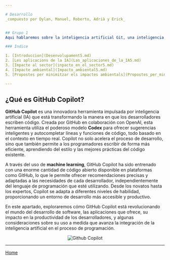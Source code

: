 ```yaml
---

# Desarrollo
_compuesto por Dylan, Manuel, Roberto, Adrià y Erick_


## Grupo 1
Aqui hablaremos sobre la inteligencia artificial Git, una inteligencia artificial GItHub Copilot dedicada al desarrollo, los temas a hablar seran:

### Indice

1. [Introduccion](Desenvolupament5.md)
2. [Les aplicacions de la IA](Las_aplicaciones_de_la_IA5.md)
3. [Impacte al sector](inpacto_en_el_sector5.md)
4. [Impacte ambiental](Impacto_ambiental5.md)
5. [Propostes per minimitzar els impactes ambientals](Propostes_per_minimitzar_els_impactes_ambientals5.md)

---
```

## ¿Qué es GitHub Copilot?
**GitHub Copilot** es una innovadora herramienta impulsada por inteligencia artificial (IA) que está transformando la manera en que los desarrolladores escriben código. Creada por GitHub en colaboración con OpenAI, esta herramienta utiliza el poderoso modelo **Codex** para ofrecer sugerencias inteligentes y autocompletar líneas y funciones de código, todo basado en el contexto en tiempo real. Copilot no solo acelera el proceso de desarrollo, sino que también permite a los programadores escribir de forma más eficiente, aprendiendo del estilo y las mejores prácticas del código existente.

A través del uso de **machine learning**, GitHub Copilot ha sido entrenado con una enorme cantidad de código abierto disponible en plataformas como GitHub, lo que le permite ofrecer recomendaciones precisas y adaptadas a las necesidades de cada desarrollador, independientemente del lenguaje de programación que esté utilizando. Desde los novatos hasta los expertos, Copilot se adapta a diferentes niveles de habilidad, proporcionando un entorno de desarrollo más accesible y productivo.

En este apartado, exploraremos cómo GitHub Copilot está revolucionando el mundo del desarrollo de software, las aplicaciones que ofrece, su impacto en la productividad de los desarrolladores, y algunas consideraciones sobre su uso a medida que avanza la integración de la inteligencia artificial en el proceso de programación.

<div align="center">
  <img src="https://fossa.com/blog/content/images/size/w800h400/2021/07/copilot-2.png" alt="Github Copilot">
</div>

---

[Home](../../README.md)
